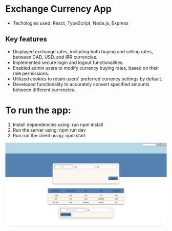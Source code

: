 # Exchange Currency App 
- Techologies used: React, TypeScript, Node.js, Express
## Key features
- Displayed exchange rates, including both buying and selling rates, between CAD, USD, and IRR currencies.
- Implemented secure login and logout functionalities.
- Enabled admin users to modify currency buying rates, based on their role permissions.
- Utilized cookies to retain users' preferred currency settings by default.
- Developed functionality to accurately convert specified amounts between different currencies.
# To run the app:
1. Install dependencies using: run npm install
2. Run the server using: npm run dev
3. Run run the client using: npm start
   
![Exchange App](./Exchange-currency.png)
